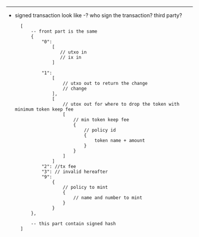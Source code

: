 ---------------------------------------------------------------------------------------------
- signed transaction look like -? who sign the transaction? third party?

        [
            -- front part is the same
            {
                "0":
                    [
                       // utxo in
                       // ix in
                    ]

                "1":
                    [
                        // utxo out to return the change
                        // change
                    ],
                    [
                        // utox out for where to drop the token with minimum token keep fee
                        [
                            // min token keep fee
                            {
                                // policy id
                                {
                                    token name + amount
                                }
                            }
                        ]
                    ]
                "2": //tx fee
                "3": // invalid hereafter
                "9":
                    {
                        // policy to mint
                        {
                            // name and number to mint
                        }
                    }
            },

            -- this part contain signed hash
        ]
